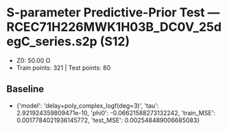 # S-parameter Predictive-Prior Test — RCEC71H226MWK1H03B_DC0V_25degC_series.s2p (S12)
- Z0: 50.00 Ω
- Train points: 321  |  Test points: 80

## Baseline
- {'model': 'delay+poly_complex_logf(deg=3)', 'tau': 2.921924359809471e-10, 'phi0': -0.06621588273132242, 'train_MSE': 0.0017784021936145772, 'test_MSE': 0.002548489006685083}